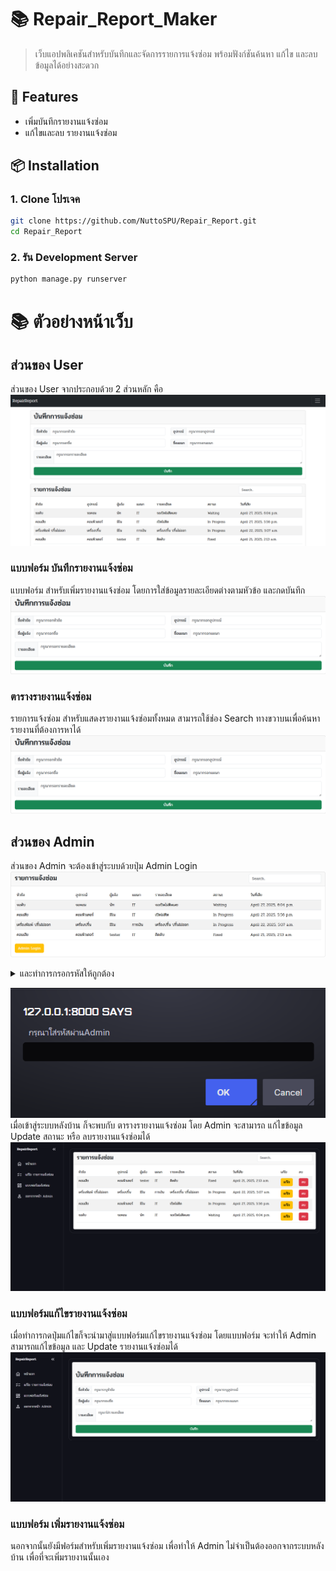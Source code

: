 # 📚 Repair_Report_Maker

> เว็บแอปพลิเคชันสำหรับบันทึกและจัดการรายการแจ้งซ่อม พร้อมฟังก์ชันค้นหา แก้ไข และลบข้อมูลได้อย่างสะดวก

## 🚀 Features

- เพิ่มบันทึกรายงานแจ้งซ่อม
- แก้ไขและลบ รายงานแจ้งซ่อม


## 📦 Installation

### 1. Clone โปรเจค
```bash
git clone https://github.com/NuttoSPU/Repair_Report.git
cd Repair_Report
```
### 2. รัน Development Server
```bash
python manage.py runserver
```

# 📚 ตัวอย่างหน้าเว็บ

## ส่วนของ User
ส่วนของ User จากประกอบด้วย 2 ส่วนหลัก คือ
![ข้อความอธิบายรูป](Readme_Img/Screenshot1.png)

### แบบฟอร์ม บันทึกรายงานแจ้งซ่อม
แบบฟอร์ม สำหรับเพิ่มรายงานแจ้งซ่อม โดยการใส่ข้อมูลรายละเอียดต่างตามหัวข้อ และกดบันทึก
![แบบฟอร์ม บันทึกรายงานแจ้งซ่อม](Readme_Img/Screenshot2.png)

### ตารางรายงานแจ้งซ่อม
รายการแจ้งซ่อม สำหรับแสดงรายงานแจ้งซ่อมทั้งหมด สามารถใช้ช่อง Search ทางขวาบนเพื่อค้นหารายงานที่ต้องการหาได้
![ตารางรายงานแจ้งซ่อม](Readme_Img/Screenshot2.png)

## ส่วนของ Admin
ส่วนของ Admin จะต้องเข้าสู่ระบบด้วยปุ่ม Admin Login 
![วิธีเข้าหน้าAdmin](Readme_Img/Screenshot3.png)
<details>
  <summary>และทำการกรอกรหัสให้ถูกต้อง</summary>(1234)
</details>

![ตารางรายงานแจ้งซ่อมของ Admin](Readme_Img/Screenshot4.png)
เมื่อเข้าสู่ระบบหลังบ้าน ก็จะพบกับ ตารางรายงานแจ้งซ่อม โดย Admin จะสามารถ แก้ไขข้อมูล Update สถานะ หรือ ลบรายงานแจ้งซ่อมได้
![ตารางรายงานแจ้งซ่อมของ Admin](Readme_Img/Screenshot5.png)
### แบบฟอร์มแก้ไขรายงานแจ้งซ่อม
เมื่อทำการกดปุ่มแก้ไขก็จะนำมาสู่แบบฟอร์มแก้ไขรายงานแจ้งซ่อม
โดยแบบฟอร์ม จะทำให้ Admin สามารถแก้ไขข้อมูล และ Update รายงานแจ้งซ่อมได้
![แบบฟอร์มแก้ไขข้อมูลรายงานแจ้งซ่อม Admin](Readme_Img/Screenshot6.png)
### แบบฟอร์ม เพิ่มรายงานแจ้งซ่อม
นอกจากนั้นยังมีฟอร์มสำหรับเพิ่มรายงานแจ้งซ่อม เพื่อทำให้ Admin ไม่จำเป็นต้องออกจากระบบหลังบ้าน เพื่อที่จะเพิ่มรายงานนั้นเอง
